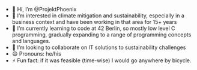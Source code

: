 - 👋 Hi, I’m @ProjektPhoenix
- 👀 I’m interested in climate mitigation and sustainability, especially in a business context and have been working in that area for 15+ years
- 🌱 I’m currently learning to code at 42 Berlin, so mostly low level C programming, gradually expanding to a range of programming concepts and languages.
- 💞️ I’m looking to collaborate on IT solutions to sustainability challenges
- 😄 Pronouns: he/his
- ⚡ Fun fact: if it was feasible (time-wise) I would go anywhere by bicycle.

<!---
ProjektPhoenix/ProjektPhoenix is a ✨ special ✨ repository because its `README.md` (this file) appears on your GitHub profile.
You can click the Preview link to take a look at your changes.
--->
